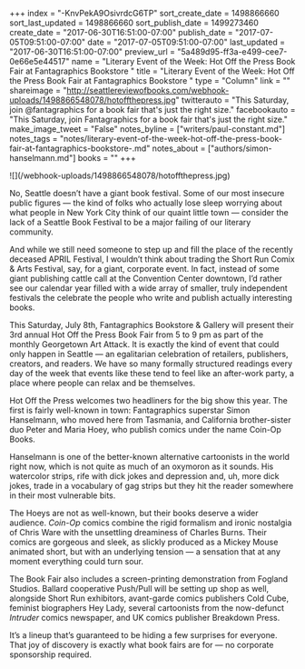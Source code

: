 +++
index = "-KnvPekA9OsivrdcG6TP"
sort_create_date = 1498866660
sort_last_updated = 1498866660
sort_publish_date = 1499273460
create_date = "2017-06-30T16:51:00-07:00"
publish_date = "2017-07-05T09:51:00-07:00"
date = "2017-07-05T09:51:00-07:00"
last_updated = "2017-06-30T16:51:00-07:00"
preview_url = "5a489d95-ff3a-e499-cee7-0e66e5e44517"
name = "Literary Event of the Week: Hot Off the Press Book Fair at Fantagraphics Bookstore "
title = "Literary Event of the Week: Hot Off the Press Book Fair at Fantagraphics Bookstore "
type = "Column"
link = ""
shareimage = "http://seattlereviewofbooks.com/webhook-uploads/1498866548078/hotoffthepress.jpg"
twitterauto = "This Saturday, join @fantagraphics for a book fair that's just the right size."
facebookauto = "This Saturday, join Fantagraphics for a book fair that's just the right size."
make_image_tweet = "False"
notes_byline = ["writers/paul-constant.md"]
notes_tags = "notes/literary-event-of-the-week-hot-off-the-press-book-fair-at-fantagraphics-bookstore-.md"
notes_about = ["authors/simon-hanselmann.md"]
books = ""
+++
<p class="image">![](/webhook-uploads/1498866548078/hotoffthepress.jpg)</p>

No, Seattle doesn’t have a giant book festival. Some of our most insecure public figures — the kind of folks who actually lose sleep worrying about what people in New York City think of our quaint little town — consider the lack of a Seattle Book Festival to be a major failing of our literary community. 

And while we still need someone to step up and fill the place of the recently deceased APRIL Festival, I wouldn’t think about trading the Short Run Comix & Arts Festival, say, for a giant, corporate event. In fact, instead of some giant publishing cattle call at the Convention Center downtown, I’d rather see our calendar year filled with a wide array of smaller, truly independent festivals the celebrate the people who write and publish actually interesting books.

This Saturday, July 8th, Fantagraphics Bookstore & Gallery will present their 3rd annual Hot Off the Press Book Fair from 5 to 9 pm as part of the monthly Georgetown Art Attack. It is exactly the kind of event that could only happen in Seattle — an egalitarian celebration of retailers, publishers, creators, and readers. We have so many formally structured readings every day of the week that events like these tend to feel like an after-work party, a place where people can relax and be themselves.

Hot Off the Press welcomes two headliners for the big show this year. The first is fairly well-known in town:  Fantagraphics superstar Simon Hanselmann, who moved here from Tasmania, and California brother-sister duo Peter and Maria Hoey, who publish comics under the name Coin-Op Books.

Hanselmann is one of the better-known alternative cartoonists in the world right now, which is not quite as much of an oxymoron as it sounds. His watercolor strips, rife with dick jokes and depression and, uh, more dick jokes, trade in a vocabulary of gag strips but they hit the reader somewhere in their most vulnerable bits.

The Hoeys are not as well-known, but their books deserve a wider audience. *Coin-Op* comics combine the rigid formalism and ironic nostalgia of Chris Ware with the unsettling dreaminess of Charles Burns. Their comics are gorgeous and sleek, as slickly produced as a Mickey Mouse animated short, but with an underlying tension — a sensation that at any moment everything could turn sour.

The Book Fair also includes a screen-printing demonstration from Fogland Studios. Ballard cooperative Push/Pull will be setting up shop as well, alongside Short Run exhibitors, avant-garde comics publishers Cold Cube, feminist biographers Hey Lady, several cartoonists from the now-defunct *Intruder* comics newspaper, and UK comics publisher Breakdown Press. 

It’s a lineup that’s guaranteed to be hiding a few surprises for everyone. That joy of discovery is exactly what book fairs are for — no corporate sponsorship required.
